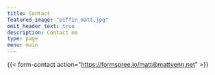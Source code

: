 ```yaml
---
title: Contact
featured_image: "piffin_matt.jpg"
omit_header_text: true
description: Contact me
type: page
menu: main
---
```


{{< form-contact action="https://formspree.io/matt@mattvenn.net" >}}

